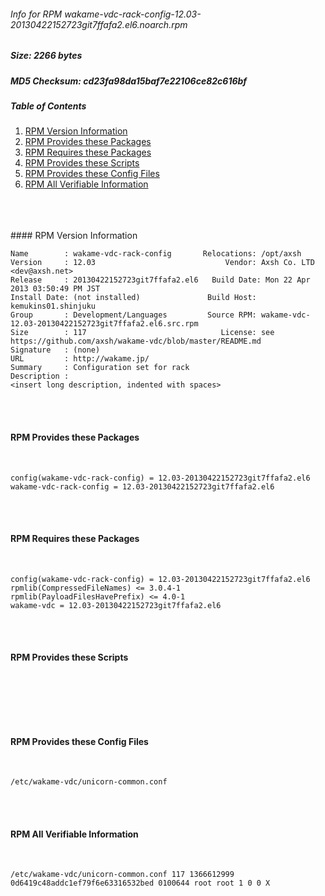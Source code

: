 ###### Info for RPM wakame-vdc-rack-config-12.03-20130422152723git7ffafa2.el6.noarch.rpm  
##### Size: 2266 bytes  
##### MD5 Checksum: cd23fa98da15baf7e22106ce82c616bf  
##### Table of Contents  
1. [RPM Version Information](#version)  
2. [RPM Provides these Packages ](#provides)  
3. [RPM Requires these Packages](#requires)  
4. [RPM Provides these Scripts](#scripts)  
5. [RPM Provides these Config Files](#config)  
6. [RPM All Verifiable Information](#verifiable)  
&nbsp;  
&nbsp;  
&nbsp;  

<a name="version" />
#### RPM Version Information  
&nbsp;  

```  
Name        : wakame-vdc-rack-config       Relocations: /opt/axsh 
Version     : 12.03                             Vendor: Axsh Co. LTD <dev@axsh.net>
Release     : 20130422152723git7ffafa2.el6   Build Date: Mon 22 Apr 2013 03:50:49 PM JST
Install Date: (not installed)               Build Host: kemukins01.shinjuku
Group       : Development/Languages         Source RPM: wakame-vdc-12.03-20130422152723git7ffafa2.el6.src.rpm
Size        : 117                              License: see https://github.com/axsh/wakame-vdc/blob/master/README.md
Signature   : (none)
URL         : http://wakame.jp/
Summary     : Configuration set for rack
Description :
<insert long description, indented with spaces>
```  

&nbsp;  
&nbsp;  
<a name="provides" />
#### RPM Provides these Packages  
&nbsp;  

```  
config(wakame-vdc-rack-config) = 12.03-20130422152723git7ffafa2.el6
wakame-vdc-rack-config = 12.03-20130422152723git7ffafa2.el6
```  

&nbsp;  
&nbsp;  
<a name="requires" />
#### RPM Requires these Packages  
&nbsp;  

```  
config(wakame-vdc-rack-config) = 12.03-20130422152723git7ffafa2.el6
rpmlib(CompressedFileNames) <= 3.0.4-1
rpmlib(PayloadFilesHavePrefix) <= 4.0-1
wakame-vdc = 12.03-20130422152723git7ffafa2.el6
```  

&nbsp;  
&nbsp;  
<a name="scripts" />
#### RPM Provides these Scripts  
&nbsp;  

```  
```  

&nbsp;  
&nbsp;  
<a name="config" />
#### RPM Provides these Config Files  
&nbsp;  

```  
/etc/wakame-vdc/unicorn-common.conf
```  

&nbsp;  
&nbsp;  
<a name="verifiable" />
#### RPM All Verifiable Information  
&nbsp;  

```  
/etc/wakame-vdc/unicorn-common.conf 117 1366612999 0d6419c48addc1ef79f6e63316532bed 0100644 root root 1 0 0 X
```  

&nbsp;  
